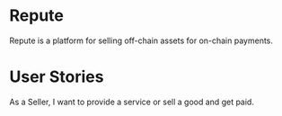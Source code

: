 # Repute
Repute is a platform for selling  off-chain assets for on-chain payments.


# User Stories
As a Seller, I want to provide a service or sell a good and get paid. 
